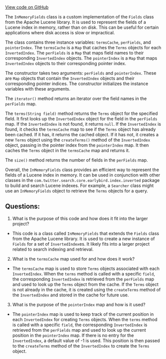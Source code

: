 [View code on GitHub](https://github.com/misbahsy/the-algorithm/src/java/com/twitter/search/core/earlybird/index/inverted/InMemoryFields.java)

The `InMemoryFields` class is a custom implementation of the `Fields` class from the Apache Lucene library. It is used to represent the fields of a Lucene index in memory, rather than on disk. This can be useful for certain applications where disk access is slow or impractical.

The class contains three instance variables: `termsCache`, `perFields`, and `pointerIndex`. The `termsCache` is a `Map` that caches the `Terms` objects for each `InvertedIndex`. The `perFields` is a `Map` that maps field names to their corresponding `InvertedIndex` objects. The `pointerIndex` is a `Map` that maps `InvertedIndex` objects to their corresponding pointer index.

The constructor takes two arguments: `perFields` and `pointerIndex`. These are `Map` objects that contain the `InvertedIndex` objects and their corresponding pointer indices. The constructor initializes the instance variables with these arguments.

The `iterator()` method returns an iterator over the field names in the `perFields` map.

The `terms(String field)` method returns the `Terms` object for the specified field. It first looks up the `InvertedIndex` object for the field in the `perFields` map. If the `InvertedIndex` is not found, it returns `null`. If the `InvertedIndex` is found, it checks the `termsCache` map to see if the `Terms` object has already been cached. If it has, it returns the cached object. If it has not, it creates a new `Terms` object using the `createTerms()` method of the `InvertedIndex` object, passing in the pointer index from the `pointerIndex` map. It then caches the `Terms` object in the `termsCache` map and returns it.

The `size()` method returns the number of fields in the `perFields` map.

Overall, the `InMemoryFields` class provides an efficient way to represent the fields of a Lucene index in memory. It can be used in conjunction with other classes in the `com.twitter.search.core.earlybird.index.inverted` package to build and search Lucene indexes. For example, a `Searcher` class might use an `InMemoryFields` object to retrieve the `Terms` objects for a query.
## Questions: 
 1. What is the purpose of this code and how does it fit into the larger project?
- This code is a class called `InMemoryFields` that extends the `Fields` class from the Apache Lucene library. It is used to create a new instance of `Fields` for a set of `InvertedIndex`es. It likely fits into a larger project related to search indexing and retrieval.

2. What is the `termsCache` map used for and how does it work?
- The `termsCache` map is used to store `Terms` objects associated with each `InvertedIndex`. When the `terms` method is called with a specific `field`, the corresponding `InvertedIndex` is retrieved from the `perFields` map and used to look up the `Terms` object from the cache. If the `Terms` object is not already in the cache, it is created using the `createTerms` method of the `InvertedIndex` and stored in the cache for future use.

3. What is the purpose of the `pointerIndex` map and how is it used?
- The `pointerIndex` map is used to keep track of the current position in each `InvertedIndex` for creating `Terms` objects. When the `terms` method is called with a specific `field`, the corresponding `InvertedIndex` is retrieved from the `perFields` map and used to look up the current position in the `pointerIndex` map. If there is no entry for the `InvertedIndex`, a default value of -1 is used. This position is then passed to the `createTerms` method of the `InvertedIndex` to create the `Terms` object.